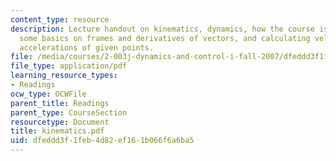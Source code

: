 ```yaml
---
content_type: resource
description: Lecture handout on kinematics, dynamics, how the course is laid out,
  some basics on frames and derivatives of vectors, and calculating velocities and
  accelerations of given points.
file: /media/courses/2-003j-dynamics-and-control-i-fall-2007/dfeddd3f1feb4d82ef161b066f6a6ba5_kinematics.pdf
file_type: application/pdf
learning_resource_types:
- Readings
ocw_type: OCWFile
parent_title: Readings
parent_type: CourseSection
resourcetype: Document
title: kinematics.pdf
uid: dfeddd3f-1feb-4d82-ef16-1b066f6a6ba5
---
```

